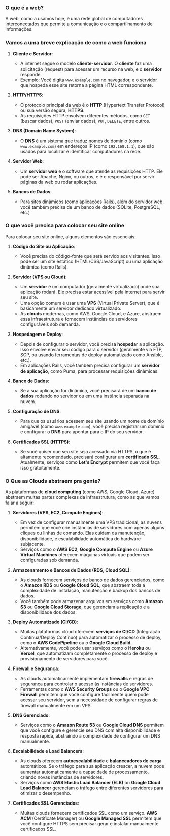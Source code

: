 ### O que é a web?
A web, como a usamos hoje, é uma rede global de computadores interconectados que permite a comunicação e o compartilhamento de informações.
### Vamos a uma breve explicação de como a web funciona
1. **Cliente e Servidor**:
    
    - A internet segue o modelo **cliente-servidor**. O **cliente** faz uma solicitação (request) para acessar um recurso na web, e o **servidor** responde.
    - Exemplo: Você digita `www.example.com` no navegador, e o servidor que hospeda esse site retorna a página HTML correspondente.
2. **HTTP/HTTPS**:
    
    - O protocolo principal da web é o **HTTP** (Hypertext Transfer Protocol) ou sua versão segura, **HTTPS**.
    - As requisições HTTP envolvem diferentes métodos, como `GET` (buscar dados), `POST` (enviar dados), `PUT`, `DELETE`, entre outros.
3. **DNS (Domain Name System)**:
    
    - O **DNS** é um sistema que traduz nomes de domínio (como `www.example.com`) em endereços IP (como `192.168.1.1`), que são usados para localizar e identificar computadores na rede.
4. **Servidor Web**:
    
    - Um **servidor web** é o software que atende as requisições HTTP. Ele pode ser Apache, Nginx, ou outros, e é o responsável por servir páginas da web ou rodar aplicações.
5. **Bancos de Dados**:
    
    - Para sites dinâmicos (como aplicações Rails), além do servidor web, você também precisa de um banco de dados (SQLite, PostgreSQL, etc.)

### O que você precisa para colocar seu site online

Para colocar seu site online, alguns elementos são essenciais:

1. **Código do Site ou Aplicação**:
    
    - Você precisa do código-fonte que será servido aos visitantes. Isso pode ser um site estático (HTML/CSS/JavaScript) ou uma aplicação dinâmica (como Rails).
2. **Servidor (VPS ou Cloud)**:
    
    - Um **servidor** é um computador (geralmente virtualizado) onde sua aplicação rodará. Ele precisa estar acessível pela internet para servir seu site.
    - Uma opção comum é usar uma **VPS** (Virtual Private Server), que é basicamente um servidor dedicado virtualizado.
    - As **clouds** modernas, como AWS, Google Cloud, e Azure, abstraem essa infraestrutura e fornecem instâncias de servidores configuráveis sob demanda.
3. **Hospedagem e Deploy**:
    
    - Depois de configurar o servidor, você precisa **hospedar** a aplicação. Isso envolve enviar seu código para o servidor (geralmente via FTP, SCP, ou usando ferramentas de deploy automatizado como Ansible, etc.).
    - Em aplicações Rails, você também precisa configurar um **servidor de aplicação**, como Puma, para processar requisições dinâmicas.
4. **Banco de Dados**:
    
    - Se a sua aplicação for dinâmica, você precisará de um **banco de dados** rodando no servidor ou em uma instância separada na nuvem.
5. **Configuração de DNS**:
    
    - Para que os usuários acessem seu site usando um nome de domínio amigável (como `www.example.com`), você precisa registrar um domínio e configurar o **DNS** para apontar para o IP do seu servidor.
6. **Certificados SSL (HTTPS)**:
    
    - Se você quiser que seu site seja acessado via HTTPS, o que é altamente recomendado, precisará configurar um **certificado SSL**. Atualmente, serviços como **Let's Encrypt** permitem que você faça isso gratuitamente.


### O Que as Clouds abstraem pra gente?

As plataformas de **cloud computing** (como AWS, Google Cloud, Azure) abstraem muitas partes complexas da infraestrutura, como as que vamos falar a seguir:

1. **Servidores (VPS, EC2, Compute Engines)**:
    
    - Em vez de configurar manualmente uma VPS tradicional, as nuvens permitem que você crie instâncias de servidores com apenas alguns cliques ou linhas de comando. Elas cuidam da manutenção, disponibilidade, e escalabilidade automática do hardware subjacente.
    - Serviços como o **AWS EC2**, **Google Compute Engine** ou **Azure Virtual Machines** oferecem máquinas virtuais que podem ser configuradas sob demanda.
2. **Armazenamento e Bancos de Dados (RDS, Cloud SQL)**:
    
    - As clouds fornecem serviços de banco de dados gerenciados, como o **Amazon RDS** ou **Google Cloud SQL**, que abstraem toda a complexidade de instalação, manutenção e backup dos bancos de dados.
    - Você também pode armazenar arquivos em serviços como **Amazon S3** ou **Google Cloud Storage**, que gerenciam a replicação e a disponibilidade dos dados.
3. **Deploy Automatizado (CI/CD)**:
    
    - Muitas plataformas cloud oferecem **serviços de CI/CD** (Integração Contínua/Deploy Contínuo) para automatizar o processo de deploy, como o **AWS CodePipeline** ou o **Google Cloud Build**.
    - Alternativamente, você pode usar serviços como o **Heroku** ou **Vercel**, que automatizam completamente o processo de deploy e provisionamento de servidores para você.
4. **Firewall e Segurança**:
    
    - As clouds automaticamente implementam **firewalls** e regras de segurança para controlar o acesso às instâncias de servidores.
    - Ferramentas como o **AWS Security Groups** ou o **Google VPC Firewall** permitem que você configure facilmente quem pode acessar seu servidor, sem a necessidade de configurar regras de firewall manualmente em um VPS.
5. **DNS Gerenciado**:
    
    - Serviços como o **Amazon Route 53** ou **Google Cloud DNS** permitem que você configure e gerencie seu DNS com alta disponibilidade e resposta rápida, abstraindo a complexidade de configurar um DNS manualmente.
6. **Escalabilidade e Load Balancers**:
    
    - As clouds oferecem **autoescalabilidade** e **balanceadores de carga** automáticos. Se o tráfego para sua aplicação crescer, a nuvem pode aumentar automaticamente a capacidade de processamento, criando novas instâncias de servidores.
    - Serviços como **AWS Elastic Load Balancer (ELB)** ou **Google Cloud Load Balancer** gerenciam o tráfego entre diferentes servidores para otimizar o desempenho.
7. **Certificados SSL Gerenciados**:
    
    - Muitas clouds fornecem certificados SSL como um serviço. **AWS ACM** (Certificate Manager) ou **Google Managed SSL** permitem que você configure HTTPS sem precisar gerar e instalar manualmente certificados SSL.